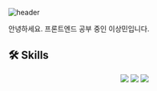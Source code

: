 ![header](https://capsule-render.vercel.app/api?type=waving&color=0:91c591,100:389738&height=380&section=header&text=Welcome!&fontSize=80)

안녕하세요.
프론트엔드 공부 중인 이상민입니다.


## 🛠 Skills
<div align=center>
    <img src="https://img.shields.io/badge/HTML-orange?style=flat&logo=HTML5&logoColor=white"/>
    <img src="https://img.shields.io/badge/Javascript-yellow?style=flat&logo=JavaScript&logoColor=white"/>
    <img src="https://img.shields.io/badge/TypeScript-3178C6?style=flat&logo=TypeScript&logoColor=white"/>
</div>

